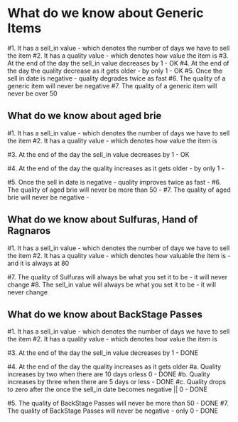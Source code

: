   # What do we know about Generic Items
  #1. It has a sell_in value - which denotes the number of days we have to sell the item
  #2. It has a quality value - which denotes how value the item is
  #3. At the end of the day the sell_in value decreases by 1 - OK
  #4. At the end of the day the quality decrease as it gets older - by only 1 - OK
  #5. Once the sell in date is negative - quality degrades twice as fast
  #6. The quality of a generic item will never be negative
  #7. The quality of a generic item will never be over 50




  ## What do we know about aged brie
  #1. It has a sell_in value - which denotes the number of days we have to sell the item
  #2. It has a quality value - which denotes how value the item is

  #3. At the end of the day the sell_in value decreases by 1 - OK

  #4. At the end of the day the quality increases as it gets older - by only 1 -

  #5. Once the sell in date is negative - quality improves twice as fast -
  #6. The quality of aged brie will never be more than 50 -
  #7. The quality of aged brie will never be negative -





  ## What do we know about Sulfuras, Hand of Ragnaros
  #1. It has a sell_in value - which denotes the number of days we have to sell the item
  #2. It has a quality value - which denotes how valuable the item is - and it is always at 80

  #7. The quality of Sulfuras will  always be what you set it to be - it will never change
  #8. The sell_in value will always be what you set it to be - it will never change


## What do we know about BackStage Passes

  #1. It has a sell_in value - which denotes the number of days we have to sell the item
  #2. It has a quality value - which denotes how value the item is

  #3. At the end of the day the sell_in value decreases by 1 - DONE

  #4. At the end of the day the quality increases as it gets older
    #a. Quality increases by two when there are 10 days orless 0 - DONE
    #b. Quality increases by three when there are 5 days or less - DONE
    #c. Quality drops to zero after the once the sell_in date becomes negative || 0 - DONE

  #5. The quality of BackStage Passes will never be more than 50 - DONE
  #7. The quality of BackStage Passes will never be negative - only 0 - DONE